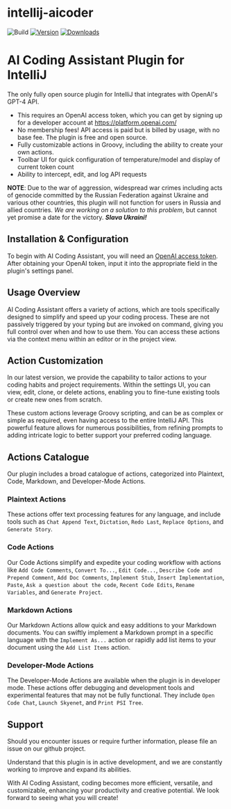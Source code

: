 # intellij-aicoder

![Build](https://github.com/SimiaCryptus/intellij-aicoder/workflows/Build/badge.svg)
[![Version](https://img.shields.io/jetbrains/plugin/v/20724-ai-coding-assistant.svg)](https://plugins.jetbrains.com/plugin/20724-ai-coding-assistant)
[![Downloads](https://img.shields.io/jetbrains/plugin/d/20724-ai-coding-assistant.svg)](https://plugins.jetbrains.com/plugin/20724-ai-coding-assistant)

<!-- Plugin description -->

# **AI Coding Assistant Plugin for IntelliJ**

The only fully open source plugin for IntelliJ that integrates with OpenAI's GPT-4 API.

* This requires an OpenAI access token, which you can get by signing up for a developer account at https://platform.openai.com/
* No membership fees! API access is paid but is billed by usage, with no base fee. The plugin is free and open source.
* Fully customizable actions in Groovy, including the ability to create your own actions.
* Toolbar UI for quick configuration of temperature/model and display of current token count
* Ability to intercept, edit, and log API requests

**NOTE**: Due to the war of aggression, widespread war crimes including acts of genocide committed by the Russian
Federation against Ukraine and various other countries, this plugin will not function for users in Russia and allied countries.
_We are working on a solution to this problem_, but cannot yet promise a date for the victory.
**_Slava Ukraini!_**

## **Installation & Configuration**

To begin with AI Coding Assistant, you will need an [OpenAI access token](https://platform.openai.com/account/api-keys). 
After obtaining your OpenAI token, input it into the appropriate field in the plugin's settings panel.

## **Usage Overview**

AI Coding Assistant offers a variety of actions, which are tools specifically designed to simplify and speed up your
coding process. These are not passively triggered by your typing but are invoked on command, giving you full control
over when and how to use them. You can access these actions via the context menu within an editor or in the project view.

## **Action Customization**

In our latest version, we provide the capability to tailor actions to your coding habits and project requirements.
Within the settings UI, you can view, edit, clone, or delete actions, enabling you to fine-tune existing tools or create
new ones from scratch.

These custom actions leverage Groovy scripting, and can be as complex or simple as required, even having access to the
entire IntelliJ API. This powerful feature allows for numerous possibilities, from refining prompts to adding intricate
logic to better support your preferred coding language.

## **Actions Catalogue**

Our plugin includes a broad catalogue of actions, categorized into Plaintext, Code, Markdown, and Developer-Mode
Actions.

### **Plaintext Actions**

These actions offer text processing features for any language, and include tools such
as `Chat Append Text`, `Dictation`, `Redo Last`, `Replace Options`, and `Generate Story`.

### **Code Actions**

Our Code Actions simplify and expedite your coding workflow with actions
like `Add Code Comments`, `Convert To...`, `Edit Code...`, `Describe Code and Prepend Comment`, `Add Doc Comments`,
`Implement Stub`, `Insert Implementation`, `Paste`, `Ask a question about the code`, `Recent Code Edits`,
`Rename Variables`, and `Generate Project`.

### **Markdown Actions**

Our Markdown Actions allow quick and easy additions to your Markdown documents. You can swiftly implement a Markdown
prompt in a specific language with the `Implement As...` action or rapidly add list items to your document using
the `Add List Items` action.

### **Developer-Mode Actions**

The Developer-Mode Actions are available when the plugin is in developer mode. These actions offer debugging and
development tools and experimental features that may not be fully functional. They
include `Open Code Chat`, `Launch Skyenet`, and `Print PSI Tree`.

## **Support**

Should you encounter issues or require further information, please file an issue on our github project.

Understand that this plugin is in active development, and we are constantly working to improve and expand its abilities.

With AI Coding Assistant, coding becomes more efficient, versatile, and customizable, enhancing your productivity and
creative potential. We look forward to seeing what you will create!

<!-- Plugin description end -->
